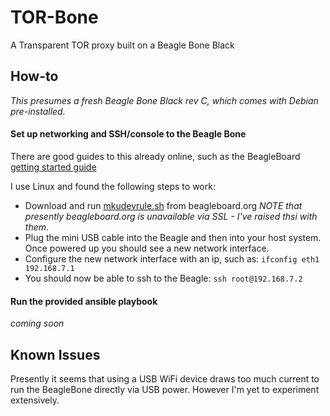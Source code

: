 TOR-Bone
========

A Transparent TOR proxy built on a Beagle Bone Black

How-to
------

_This presumes a fresh Beagle Bone Black rev C, which comes with Debian pre-installed._

#### Set up networking and SSH/console to the Beagle Bone

There are good guides to this already online, such as the BeagleBoard [getting started guide](http://beagleboard.org/Getting+Started)

I use Linux and found the following steps to work:
- Download and run [mkudevrule.sh](http://beagleboard.org/static/Drivers/Linux/FTDI/mkudevrule.sh) from beagleboard.org *NOTE that presently beagleboard.org is unavailable via SSL - I've raised thsi with them*.
- Plug the mini USB cable into the Beagle and then into your host system.  
Once powered up you should see a new network interface.
- Configure the new network interface with an ip, such as:
    `ifconfig eth1 192.168.7.1`
- You should now be able to ssh to the Beagle:
    `ssh root@192.168.7.2`

#### Run the provided ansible playbook
_coming soon_

Known Issues
------------
Presently it seems that using a USB WiFi device draws too much current to run the BeagleBone directly via USB power.  However I'm yet to experiment extensively.
